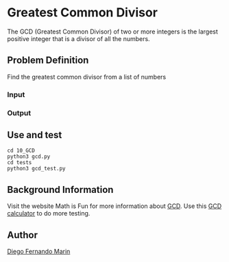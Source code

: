 # Greatest Common Divisor 

The GCD (Greatest Common Divisor) of two or more integers is the largest positive integer that is a divisor of all the numbers.

## Problem Definition

Find the greatest common divisor from a list of numbers

### Input

### Output

## Use and test

    cd 10_GCD
    python3 gcd.py
    cd tests
    python3 gcd_test.py

## Background Information

Visit the website Math is Fun for more information about [GCD](https://www.mathsisfun.com/greatest-common-factor.html). Use this [GCD calculator](http://www.alcula.com/calculators/math/gcd/) to do more testing.

## Author

[Diego Fernando Marin](https://github.com/dfmarin)

